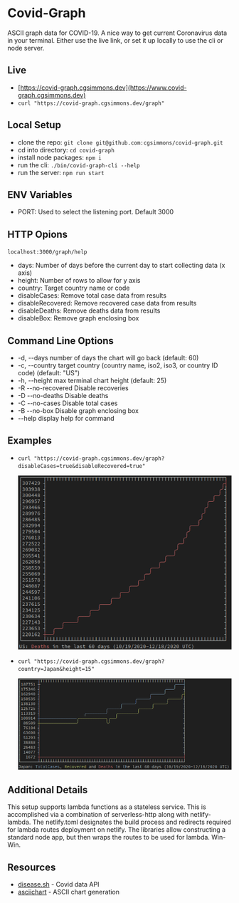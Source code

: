 # Covid-Graph

ASCII graph data for COVID-19. A nice way to get current Coronavirus data in your terminal. Either use the live link, or set it up locally to use the cli or node server.

## Live

-   [https://covid-graph.cgsimmons.dev](https://www.covid-graph.cgsimmons.dev)
-   `curl "https://covid-graph.cgsimmons.dev/graph"`

## Local Setup

-   clone the repo: `git clone git@github.com:cgsimmons/covid-graph.git`
-   cd into directory: `cd covid-graph`
-   install node packages: `npm i`
-   run the cli: `./bin/covid-graph-cli --help`
-   run the server: `npm run start`

## ENV Variables

-   PORT: Used to select the listening port. Default 3000

## HTTP Opions

`localhost:3000/graph/help`

-   days: Number of days before the current day to start collecting data (x axis)
-   height: Number of rows to allow for y axis
-   country: Target country name or code
-   disableCases: Remove total case data from results
-   disableRecovered: Remove recovered case data from results
-   disableDeaths: Remove deaths data from results
-   disableBox: Remove graph enclosing box

## Command Line Options

-  -d, --days <number>    number of days the chart will go back (default: 60)
-  -c, --country <name>   target country (country name, iso2, iso3, or country ID code) (default: "US")
-  -h, --height <number>  max terminal chart height (default: 25)
-  -R --no-recovered      Disable recoveries
-  -D --no-deaths         Disable deaths
-  -C --no-cases          Disable total cases
-  -B --no-box            Disable graph enclosing box
-  --help                 display help for command

## Examples

-   `curl "https://covid-graph.cgsimmons.dev/graph?disableCases=true&disableRecovered=true"`

    ![US: Deaths in the last 60 days](assets/us-deaths.png)

-   `curl "https://covid-graph.cgsimmons.dev/graph?country=Japan&height=15"`

    ![US: Deaths in the last 60 days](assets/japan-all.png)

## Additional Details

This setup supports lambda functions as a stateless service. This is accomplished via a combination of serverless-http along with netlify-lambda. The netlify.toml designates the build process and redirects required for lambda routes deployment on netlify. The libraries allow constructing a standard node app, but then wraps the routes to be used for lambda. Win-Win.

## Resources

-   [disease.sh](https://github.com/disease-sh/API) - Covid data API
-   [asciichart](https://github.com/kroitor/asciichart) - ASCII chart generation
